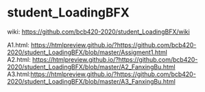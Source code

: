 # student_LoadingBFX
wiki: https://github.com/bcb420-2020/student_LoadingBFX/wiki <br>

A1.html: https://htmlpreview.github.io/?https://github.com/bcb420-2020/student_LoadingBFX/blob/master/Assigment1.html
<br>
A2.html: https://htmlpreview.github.io/?https://github.com/bcb420-2020/student_LoadingBFX/blob/master/A2_FanxingBu.html
<br>
A3.html:https://htmlpreview.github.io/?https://github.com/bcb420-2020/student_LoadingBFX/blob/master/A3_FanxingBu.html
